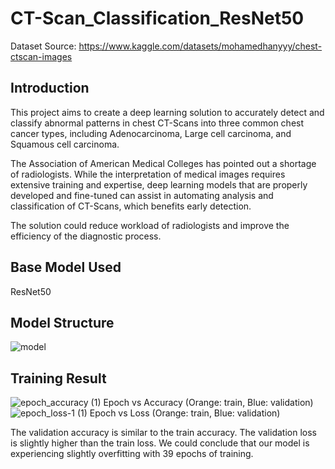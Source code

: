 # CT-Scan_Classification_ResNet50


Dataset Source: https://www.kaggle.com/datasets/mohamedhanyyy/chest-ctscan-images

## Introduction
This project aims to create a deep learning solution to accurately detect and classify abnormal patterns in chest CT-Scans into three common chest cancer types, including Adenocarcinoma, Large cell carcinoma, and Squamous cell carcinoma. 

The Association of American Medical Colleges has pointed out a shortage of radiologists. While the interpretation of medical images requires extensive training and expertise, deep learning models that are properly developed and fine-tuned can assist in automating analysis and classification of CT-Scans, which benefits early detection.

The solution could reduce workload of radiologists and improve the efficiency of the diagnostic process.

## Base Model Used
ResNet50

## Model Structure
![model](https://github.com/daniel-jyc/CT-Scan_Classification_ResNet50/assets/124631103/d7990272-3d24-4c99-80d2-bfb80fe2892e)

## Training Result
![epoch_accuracy (1)](https://github.com/daniel-jyc/CT-Scan_Classification_ResNet50/assets/124631103/38574b3b-180a-4a25-92f7-6d2c10ca3566)
Epoch vs Accuracy (Orange: train, Blue: validation)
![epoch_loss-_1_ (1)](https://github.com/daniel-jyc/CT-Scan_Classification_ResNet50/assets/124631103/96bbad91-aade-42a2-aee1-4960836934ba)
Epoch vs Loss (Orange: train, Blue: validation)

The validation accuracy is similar to the train accuracy. The validation loss is slightly higher than the train loss. We could conclude that our model is experiencing slightly overfitting with 39 epochs of training.

